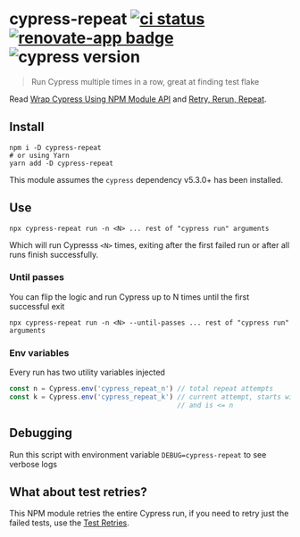 # cypress-repeat [![ci status][ci image]][ci url] [![renovate-app badge][renovate-badge]][renovate-app] ![cypress version](https://img.shields.io/badge/cypress-7.2.0-brightgreen)

> Run Cypress multiple times in a row, great at finding test flake

Read [Wrap Cypress Using NPM Module API](https://glebbahmutov.com/blog/wrap-cypress-using-npm/) and [Retry, Rerun, Repeat](https://www.cypress.io/blog/2020/12/03/retry-rerun-repeat/).

## Install

```shell
npm i -D cypress-repeat
# or using Yarn
yarn add -D cypress-repeat
```

This module assumes the `cypress` dependency v5.3.0+ has been installed.

## Use

```shell
npx cypress-repeat run -n <N> ... rest of "cypress run" arguments
```

Which will run Cypresss `<N>` times, exiting after the first failed run or after all runs finish successfully.

### Until passes

You can flip the logic and run Cypress up to N times until the first successful exit

```shell
npx cypress-repeat run -n <N> --until-passes ... rest of "cypress run" arguments
```

### Env variables

Every run has two utility variables injected

```js
const n = Cypress.env('cypress_repeat_n') // total repeat attempts
const k = Cypress.env('cypress_repeat_k') // current attempt, starts with 1
                                          // and is <= n
```

## Debugging

Run this script with environment variable `DEBUG=cypress-repeat` to see verbose logs

## What about test retries?

This NPM module retries the entire Cypress run, if you need to retry just the failed tests, use the [Test Retries](https://docs.cypress.io/guides/guides/test-retries).

[ci image]: https://github.com/bahmutov/cypress-repeat/workflows/ci/badge.svg?branch=main
[ci url]: https://github.com/bahmutov/cypress-repeat/actions
[renovate-badge]: https://img.shields.io/badge/renovate-app-blue.svg
[renovate-app]: https://renovateapp.com/
